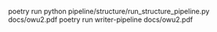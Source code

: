 poetry run python pipeline/structure/run_structure_pipeline.py docs/owu2.pdf
poetry run writer-pipeline docs/owu2.pdf
